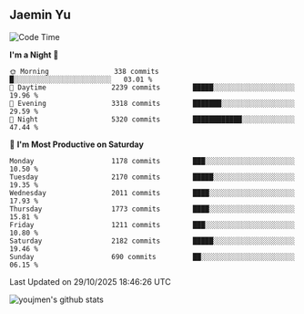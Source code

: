 ## Jaemin Yu

<!--START_SECTION:waka-->
![Code Time](http://img.shields.io/badge/Code%20Time-11%20mins-blue)

**I'm a Night 🦉** 

```text
🌞 Morning                338 commits         █░░░░░░░░░░░░░░░░░░░░░░░░   03.01 % 
🌆 Daytime                2239 commits        █████░░░░░░░░░░░░░░░░░░░░   19.96 % 
🌃 Evening                3318 commits        ███████░░░░░░░░░░░░░░░░░░   29.59 % 
🌙 Night                  5320 commits        ████████████░░░░░░░░░░░░░   47.44 % 
```
📅 **I'm Most Productive on Saturday** 

```text
Monday                   1178 commits        ███░░░░░░░░░░░░░░░░░░░░░░   10.50 % 
Tuesday                  2170 commits        █████░░░░░░░░░░░░░░░░░░░░   19.35 % 
Wednesday                2011 commits        ████░░░░░░░░░░░░░░░░░░░░░   17.93 % 
Thursday                 1773 commits        ████░░░░░░░░░░░░░░░░░░░░░   15.81 % 
Friday                   1211 commits        ███░░░░░░░░░░░░░░░░░░░░░░   10.80 % 
Saturday                 2182 commits        █████░░░░░░░░░░░░░░░░░░░░   19.46 % 
Sunday                   690 commits         ██░░░░░░░░░░░░░░░░░░░░░░░   06.15 % 
```



 Last Updated on 29/10/2025 18:46:26 UTC
<!--END_SECTION:waka-->

![youjmen's github stats](https://github-readme-stats.vercel.app/api?username=youjmen&show_icons=true)
